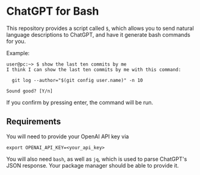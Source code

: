 ChatGPT for Bash
================

This repository provides a script called `$`, which allows you to send natural
language descriptions to ChatGPT, and have it generate bash commands for you.

Example:

```
user@pc:~> $ show the last ten commits by me
I think I can show the last ten commits by me with this command:

  git log --author="$(git config user.name)" -n 10

Sound good? [Y/n] 
```

If you confirm by pressing enter, the command will be run.

Requirements
------------

You will need to provide your OpenAI API key via
```
export OPENAI_API_KEY=<your_api_key>
```
You will also need `bash`, as well as `jq`, which is used to parse ChatGPT's
JSON response. Your package manager should be able to provide it.
